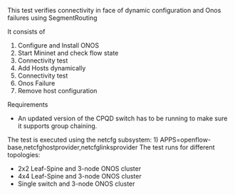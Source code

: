 This test verifies connectivity in face of dynamic configuration and Onos failures using SegmentRouting

It consists of

1) Configure and Install ONOS
2) Start Mininet and check flow state
3) Connectivity test
4) Add Hosts dynamically
5) Connectivity test
6) Onos Failure
7) Remove host configuration

Requirements

 - An updated version of the CPQD switch has to be running to make sure it supports group chaining.

The test is executed using the netcfg subsystem:
    1) APPS=openflow-base,netcfghostprovider,netcfglinksprovider
The test runs for different topologies:
 - 2x2 Leaf-Spine and 3-node ONOS cluster
 - 4x4 Leaf-Spine and 3-node ONOS cluster
 - Single switch and 3-node ONOS cluster